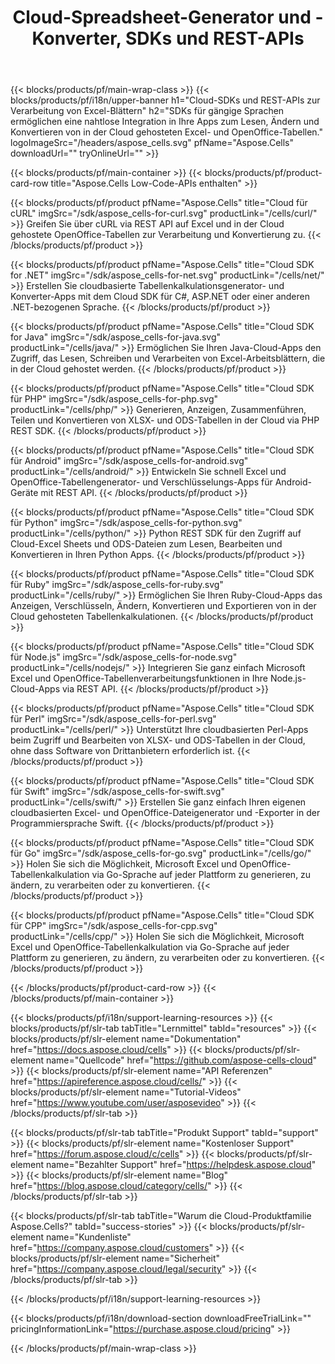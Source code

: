 ﻿---
title: Cloud-Spreadsheet-Generator und -Konverter, SDKs und REST-APIs
description:  SDKs für gängige Sprachen ermöglichen eine nahtlose Integration in Ihre Apps zum Lesen, Ändern und Konvertieren von in der Cloud gehosteten Excel- und OpenOffice-Tabellen
weight: 10
url: /de/family
---
{{< blocks/products/pf/main-wrap-class >}}
{{< blocks/products/pf/i18n/upper-banner h1="Cloud-SDKs und REST-APIs zur Verarbeitung von Excel-Blättern" h2="SDKs für gängige Sprachen ermöglichen eine nahtlose Integration in Ihre Apps zum Lesen, Ändern und Konvertieren von in der Cloud gehosteten Excel- und OpenOffice-Tabellen." logoImageSrc="/headers/aspose_cells.svg" pfName="Aspose.Cells" downloadUrl="" tryOnlineUrl="" >}}

{{< blocks/products/pf/main-container >}}
{{< blocks/products/pf/product-card-row title="Aspose.Cells Low-Code-APIs enthalten" >}}

{{< blocks/products/pf/product pfName="Aspose.Cells" title="Cloud für cURL" imgSrc="/sdk/aspose_cells-for-curl.svg" productLink="/cells/curl/" >}}
Greifen Sie über cURL via REST API auf Excel und in der Cloud gehostete OpenOffice-Tabellen zur Verarbeitung und Konvertierung zu.
{{< /blocks/products/pf/product >}}

{{< blocks/products/pf/product pfName="Aspose.Cells" title="Cloud SDK for .NET" imgSrc="/sdk/aspose_cells-for-net.svg" productLink="/cells/net/" >}}
Erstellen Sie cloudbasierte Tabellenkalkulationsgenerator- und Konverter-Apps mit dem Cloud SDK für C#, ASP.NET oder einer anderen .NET-bezogenen Sprache.
{{< /blocks/products/pf/product >}}

{{< blocks/products/pf/product pfName="Aspose.Cells" title="Cloud SDK for Java" imgSrc="/sdk/aspose_cells-for-java.svg" productLink="/cells/java/" >}}
Ermöglichen Sie Ihren Java-Cloud-Apps den Zugriff, das Lesen, Schreiben und Verarbeiten von Excel-Arbeitsblättern, die in der Cloud gehostet werden.
{{< /blocks/products/pf/product >}}

{{< blocks/products/pf/product pfName="Aspose.Cells" title="Cloud SDK für PHP" imgSrc="/sdk/aspose_cells-for-php.svg" productLink="/cells/php/" >}}
Generieren, Anzeigen, Zusammenführen, Teilen und Konvertieren von XLSX- und ODS-Tabellen in der Cloud via PHP REST SDK.
{{< /blocks/products/pf/product >}}

{{< blocks/products/pf/product pfName="Aspose.Cells" title="Cloud SDK für Android" imgSrc="/sdk/aspose_cells-for-android.svg" productLink="/cells/android/" >}}
Entwickeln Sie schnell Excel und OpenOffice-Tabellengenerator- und Verschlüsselungs-Apps für Android-Geräte mit REST API.
{{< /blocks/products/pf/product >}}

{{< blocks/products/pf/product pfName="Aspose.Cells" title="Cloud SDK für Python" imgSrc="/sdk/aspose_cells-for-python.svg" productLink="/cells/python/" >}}
Python REST SDK für den Zugriff auf Cloud-Excel Sheets und ODS-Dateien zum Lesen, Bearbeiten und Konvertieren in Ihren Python Apps.
{{< /blocks/products/pf/product >}}

{{< blocks/products/pf/product pfName="Aspose.Cells" title="Cloud SDK für Ruby" imgSrc="/sdk/aspose_cells-for-ruby.svg" productLink="/cells/ruby/" >}}
Ermöglichen Sie Ihren Ruby-Cloud-Apps das Anzeigen, Verschlüsseln, Ändern, Konvertieren und Exportieren von in der Cloud gehosteten Tabellenkalkulationen.
{{< /blocks/products/pf/product >}}

{{< blocks/products/pf/product pfName="Aspose.Cells" title="Cloud SDK für Node.js" imgSrc="/sdk/aspose_cells-for-node.svg" productLink="/cells/nodejs/" >}}
Integrieren Sie ganz einfach Microsoft Excel und OpenOffice-Tabellenverarbeitungsfunktionen in Ihre Node.js-Cloud-Apps via REST API.
{{< /blocks/products/pf/product >}}

{{< blocks/products/pf/product pfName="Aspose.Cells" title="Cloud SDK für Perl" imgSrc="/sdk/aspose_cells-for-perl.svg" productLink="/cells/perl/" >}}
Unterstützt Ihre cloudbasierten Perl-Apps beim Zugriff und Bearbeiten von XLSX- und ODS-Tabellen in der Cloud, ohne dass Software von Drittanbietern erforderlich ist.
{{< /blocks/products/pf/product >}}

{{< blocks/products/pf/product pfName="Aspose.Cells" title="Cloud SDK für Swift" imgSrc="/sdk/aspose_cells-for-swift.svg" productLink="/cells/swift/" >}}
Erstellen Sie ganz einfach Ihren eigenen cloudbasierten Excel- und OpenOffice-Dateigenerator und -Exporter in der Programmiersprache Swift.
{{< /blocks/products/pf/product >}}

{{< blocks/products/pf/product pfName="Aspose.Cells" title="Cloud SDK für Go" imgSrc="/sdk/aspose_cells-for-go.svg" productLink="/cells/go/" >}}
Holen Sie sich die Möglichkeit, Microsoft Excel und OpenOffice-Tabellenkalkulation via Go-Sprache auf jeder Plattform zu generieren, zu ändern, zu verarbeiten oder zu konvertieren.
{{< /blocks/products/pf/product >}}

{{< blocks/products/pf/product pfName="Aspose.Cells" title="Cloud SDK für CPP" imgSrc="/sdk/aspose_cells-for-cpp.svg" productLink="/cells/cpp/" >}}
Holen Sie sich die Möglichkeit, Microsoft Excel und OpenOffice-Tabellenkalkulation via Go-Sprache auf jeder Plattform zu generieren, zu ändern, zu verarbeiten oder zu konvertieren.
{{< /blocks/products/pf/product >}}

{{< /blocks/products/pf/product-card-row >}}
{{< /blocks/products/pf/main-container >}}

{{< blocks/products/pf/i18n/support-learning-resources >}}
{{< blocks/products/pf/slr-tab tabTitle="Lernmittel" tabId="resources" >}}
{{< blocks/products/pf/slr-element name="Dokumentation" href="https://docs.aspose.cloud/cells" >}}
{{< blocks/products/pf/slr-element name="Quellcode" href="https://github.com/aspose-cells-cloud" >}}
{{< blocks/products/pf/slr-element name="API Referenzen" href="https://apireference.aspose.cloud/cells/" >}}
{{< blocks/products/pf/slr-element name="Tutorial-Videos" href="https://www.youtube.com/user/asposevideo" >}}
{{< /blocks/products/pf/slr-tab >}}

{{< blocks/products/pf/slr-tab tabTitle="Produkt Support" tabId="support" >}}
{{< blocks/products/pf/slr-element name="Kostenloser Support" href="https://forum.aspose.cloud/c/cells" >}}
{{< blocks/products/pf/slr-element name="Bezahlter Support" href="https://helpdesk.aspose.cloud" >}}
{{< blocks/products/pf/slr-element name="Blog" href="https://blog.aspose.cloud/category/cells/" >}}
{{< /blocks/products/pf/slr-tab >}}

{{< blocks/products/pf/slr-tab tabTitle="Warum die Cloud-Produktfamilie Aspose.Cells?" tabId="success-stories" >}}
{{< blocks/products/pf/slr-element name="Kundenliste" href="https://company.aspose.cloud/customers" >}}
{{< blocks/products/pf/slr-element name="Sicherheit" href="https://company.aspose.cloud/legal/security" >}}
{{< /blocks/products/pf/slr-tab >}}

{{< /blocks/products/pf/i18n/support-learning-resources >}}

{{< blocks/products/pf/i18n/download-section downloadFreeTrialLink="" pricingInformationLink="https://purchase.aspose.cloud/pricing" >}}

{{< /blocks/products/pf/main-wrap-class >}}

